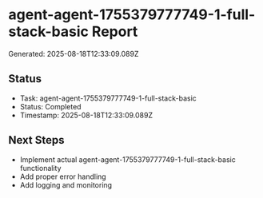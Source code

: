 # agent-agent-1755379777749-1-full-stack-basic Report

Generated: 2025-08-18T12:33:09.089Z

## Status
- Task: agent-agent-1755379777749-1-full-stack-basic
- Status: Completed
- Timestamp: 2025-08-18T12:33:09.089Z

## Next Steps
- Implement actual agent-agent-1755379777749-1-full-stack-basic functionality
- Add proper error handling
- Add logging and monitoring
